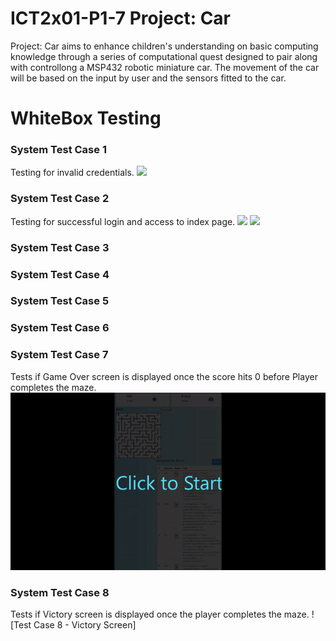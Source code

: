 # ICT2x01-P1-7 Project: Car
Project: Car aims to enhance children's understanding on basic computing knowledge through a series of computational quest designed to pair along with controllong a MSP432 robotic miniature car. The movement of the car will be based on the input by user and the sensors fitted to the car. 


# WhiteBox Testing
### System Test Case 1
Testing for invalid credentials. 
<img src="https://user-images.githubusercontent.com/75107062/144883930-5eeda14a-4c35-451f-bb92-00b57921f720.png" >

### System Test Case 2
Testing for successful login and access to index page.
<img src="https://user-images.githubusercontent.com/75107062/144883973-17f9b5b6-2008-4d22-bdac-9c61785e4f7f.png">
<img src="https://user-images.githubusercontent.com/75107062/144883982-42bc9e19-5fe2-4231-a06d-24c7a263221c.png" >


### System Test Case 3
### System Test Case 4
### System Test Case 5
### System Test Case 6
### System Test Case 7
Tests if Game Over screen is displayed once the score hits 0 before Player completes the maze.
![Test Case 7 - Gameover Screen](/testcases/gameover.gif)
### System Test Case 8
Tests if Victory screen is displayed once the player completes the maze.
![Test Case 8 - Victory Screen]
